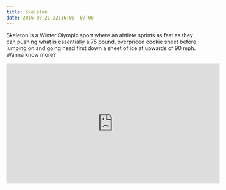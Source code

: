 ```yaml
---
title: Skeleton
date: 2016-08-21 22:36:00 -07:00
---
```


Skeleton is a Winter Olympic sport where an ahtlete sprints as fast as they can pushing what is essentially a 75 pound, overpriced cookie sheet before jumping on and going head first down a sheet of ice at upwards of 90 mph. Wanna know more?

<iframe width="560" height="315" src="https://www.youtube.com/embed/uhC8gz6JS00" frameborder="0" allowfullscreen></iframe>
